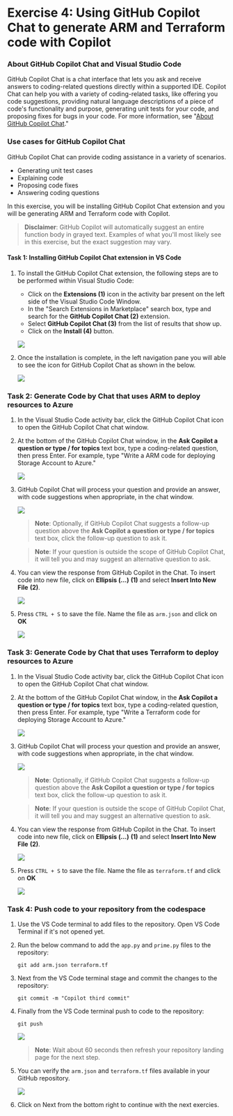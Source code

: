 # Exercise 4: Using GitHub Copilot Chat to generate ARM and Terraform code with Copilot

### About GitHub Copilot Chat and Visual Studio Code

GitHub Copilot Chat is a chat interface that lets you ask and receive answers to coding-related questions directly within a supported IDE. Copilot Chat can help you with a variety of coding-related tasks, like offering you code suggestions, providing natural language descriptions of a piece of code's functionality and purpose, generating unit tests for your code, and proposing fixes for bugs in your code. For more information, see "[About GitHub Copilot Chat](https://docs.github.com/en/copilot/github-copilot-chat/about-github-copilot-chat)."

### Use cases for GitHub Copilot Chat

GitHub Copilot Chat can provide coding assistance in a variety of scenarios.

 - Generating unit test cases
 - Explaining code
 - Proposing code fixes
 - Answering coding questions

In this exercise, you will be installing GitHub Copilot Chat extension and you will be generating ARM and Terraform code with Copilot.

>**Disclaimer**: GitHub Copilot will automatically suggest an entire function body in grayed text. Examples of what you'll most likely see in this exercise, but the exact suggestion may vary.

#### Task 1: Installing GitHub Copilot Chat extension in VS Code

1. To install the GitHub Copilot Chat extension, the following steps are to be performed within Visual Studio Code:
    - Click on the **Extensions (1)** icon in the activity bar present on the left side of the Visual Studio Code Window.
    - In the "Search Extensions in Marketplace" search box, type and search for the **GitHub Copilot Chat (2)** extension.
    - Select **GitHub Copilot Chat (3)** from the list of results that show up.
    - Click on the **Install (4)** button.

   ![](../media/ghc-chat-extension.png)

1. Once the installation is complete, in the left navigation pane you will able to see the icon for GitHub Copilot Chat as shown in the below.

   ![](../media/git-chat-icon.png)

### Task 2: Generate Code by Chat that uses ARM to deploy resources to Azure

1. In the Visual Studio Code activity bar, click the GitHub Copilot Chat icon to open the GitHub Copilot Chat chat window.

1. At the bottom of the GitHub Copilot Chat window, in the **Ask Copilot a question or type / for topics** text box, type a coding-related question, then press Enter. For example, type "Write a ARM code for deploying Storage Account to Azure."

    ![](../media/create-arm.png)

1. GitHub Copilot Chat will process your question and provide an answer, with code suggestions when appropriate, in the chat window. 

    ![](../media/arm-result.png)

    >**Note**: Optionally, if GitHub Copilot Chat suggests a follow-up question above the **Ask Copilot a question or type / for topics** text box, click the follow-up question to ask it.

    >**Note**:  If your question is outside the scope of GitHub Copilot Chat, it will tell you and may suggest an alternative question to ask.
   
1. You can view the response from GitHub Copilot in the Chat. To insert code into new file, click on **Ellipsis (...)** **(1)** and select **Insert Into New File** **(2)**.

   ![](../media/arm-new-file.png)

1. Press `CTRL + S` to save the file. Name the file as `arm.json` and click on **OK**

   ![](../media/arm-save.png)

### Task 3: Generate Code by Chat that uses Terraform to deploy resources to Azure

1. In the Visual Studio Code activity bar, click the GitHub Copilot Chat icon to open the GitHub Copilot Chat chat window.

1. At the bottom of the GitHub Copilot Chat window, in the **Ask Copilot a question or type / for topics** text box, type a coding-related question, then press Enter. For example, type "Write a Terraform code for deploying Storage Account to Azure."

   ![](../media/create-terraform.png)

1. GitHub Copilot Chat will process your question and provide an answer, with code suggestions when appropriate, in the chat window. 

    ![](../media/terraform-result.png)

    >**Note**: Optionally, if GitHub Copilot Chat suggests a follow-up question above the **Ask Copilot a question or type / for topics** text box, click the follow-up question to ask it.

    >**Note**:  If your question is outside the scope of GitHub Copilot Chat, it will tell you and may suggest an alternative question to ask.
   
1. You can view the response from GitHub Copilot in the Chat. To insert code into new file, click on **Ellipsis (...)** **(1)** and select **Insert Into New File** **(2)**.

   ![](../media/terraform-new-file.png)

1. Press `CTRL + S` to save the file. Name the file as `terraform.tf` and click on **OK**

   ![](../media/terraform-save.png)

### Task 4: Push code to your repository from the codespace

1. Use the VS Code terminal to add files to the repository. Open VS Code Terminal if it's not opened yet.

1. Run the below command to add the `app.py` and `prime.py` files to the repository:

   ```
   git add arm.json terraform.tf
   ```

1. Next from the VS Code terminal stage and commit the changes to the repository:

   ```
   git commit -m "Copilot third commit"
   ```

1. Finally from the VS Code terminal push to code to the repository:

   ```
   git push
   ```

   ![](../media/ex-4-push4.png)

   >**Note**: Wait about 60 seconds then refresh your repository landing page for the next step.

1. You can verify the `arm.json` and `terraform.tf` files available in your GitHub repository.

   ![](../media/ex-4-github4.png)

1. Click on Next from the bottom right to continue with the next exercies.
